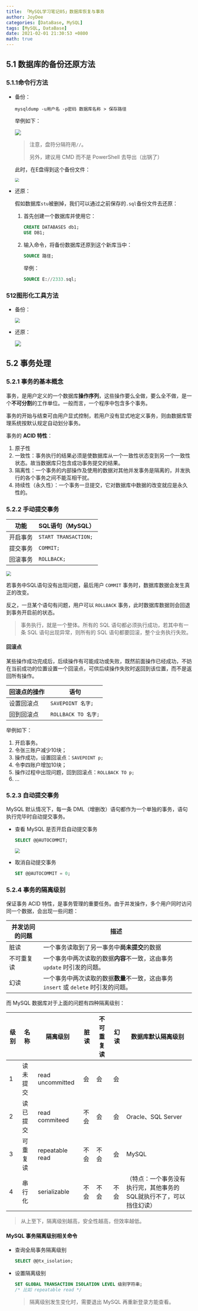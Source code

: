 ```yaml
---
title: 「MySQL学习笔记05」数据库恢复与事务
author: JoyDee
categories: [DataBase, MySQL]
tags: [MySQL, DataBase]
date: 2021-02-01 21:30:53 +0800
math: true
---
```


## 5.1 数据库的备份还原方法

### 5.1.1命令行方法

+ 备份：

  ```shell
  mysqldump -u用户名 -p密码 数据库名称 > 保存路径
  ```

  举例如下：

  <img src="https://gitee.com/j__strawhat/MyImages/raw/master/20210201004944.png"/>

  > 注意，盘符分隔符用`//`。
  >
  > 另外，建议用 CMD 而不是 PowerShell 去导出（出锅了）

  此时，在E盘得到这个备份文件：

  <img src="https://gitee.com/j__strawhat/MyImages/raw/master/20210201005130.png" style="zoom:67%;" />

+ 还原：

  假如数据库`stu`被删掉，我们可以通过之前保存的`.sql`备份文件去还原：

  1. 首先创建一个数据库并使用它：

     ```sql
     CREATE DATABASES db1;
     USE DB1;
     ```

  2. 输入命令，将备份数据库还原到这个新库当中：

     ```sql
     SOURCE 路径;
     ```

     举例：

     ```sql
     SOURCE E://2333.sql;
     ```

### 512图形化工具方法

+ 备份：

  <img src="https://gitee.com/j__strawhat/MyImages/raw/master/20210201010445.png" style="zoom:80%;" />

+ 还原：

  <img src="https://gitee.com/j__strawhat/MyImages/raw/master/20210201010629.png"/>

## 5.2 事务处理

### 5.2.1 事务的基本概念

事务，是用户定义的一个数据库**操作序列**，这些操作要么全做，要么全不做，是一个**不可分割**的工作单位。一般而言，一个程序中包含多个事务。

事务的开始与结束可由用户显式控制，若用户没有显式地定义事务，则由数据库管理系统按默认规定自动划分事务。

事务的 **ACID 特性**：

1. 原子性
2. 一致性：事务执行的结果必须是使数据库从一个一致性状态变到另一个一致性状态。故当数据库只包含成功事务提交的结果。
3. 隔离性：一个事务的内部操作及使用的数据对其他并发事务是隔离的，并发执行的各个事务之间不能互相干扰。
4. 持续性（永久性）：一个事务一旦提交，它对数据库中数据的改变就应是永久性的。

### 5.2.2 手动提交事务

| 功能     | SQL语句（MySQL）     |
| -------- | -------------------- |
| 开启事务 | `START TRANSACTION;` |
| 提交事务 | `COMMIT;`            |
| 回滚事务 | `ROLLBACK;`          |

<img src="https://gitee.com/j__strawhat/MyImages/raw/master/20210203222831.png" style="zoom:80%;" />

若事务中SQL语句没有出现问题，最后用户 `COMMIT` 事务时，数据库数据会发生真正的改变。

反之，一旦某个语句有问题，用户可以 `ROLLBACK` 事务，此时数据库数据则会回退到事务开启前的状态。

> 事务执行，就是一个整体。所有的 SQL 语句都必须执行成功，若其中有一条 SQL 语句出现异常，则所有的 SQL 语句都要回滚，整个业务执行失败。

#### 回滚点

某些操作成功完成后，后续操作有可能成功或失败，既然前面操作已经成功，不妨在当前成功的位置设置一个回滚点，可供后续操作失败时返回到该位置，而不是返回所有操作。

| 回滚点的操作 | 语句                |
| ------------ | ------------------- |
| 设置回滚点   | `SAVEPOINT 名字;`   |
| 回到回滚点   | `ROLLBACK TO 名字;` |

举例如下：

1. 开启事务。
2. 令张三账户减少10块；
3. 操作成功，设置回滚点：`SAVEPOINT p;`
4. 令李四账户增加10块；
5. 操作过程中出现问题，回到回滚点：`ROLLBACK TO p;`
6. …

### 5.2.3 自动提交事务

MySQL 默认情况下，每一条 DML（增删改）语句都作为一个单独的事务，语句执行完毕时自动提交事务。

+ 查看 MySQL 是否开启自动提交事务

  ```sql
  SELECT @@AUTOCOMMIT;
  ```

  <img src="https://gitee.com/j__strawhat/MyImages/raw/master/20210203215620.png" style="zoom:80%;" />

+ 取消自动提交事务

  ```sql
  SET @@AUTOCOMMIT = 0;
  ```

### 5.2.4 事务的隔离级别

保证事务 ACID 特性，是事务管理的重要任务。由于并发操作，多个用户同时访问同一个数据，会出现一些问题：

| 并发访问的问题 | 描述                                                         |
| -------------- | ------------------------------------------------------------ |
| 脏读           | 一个事务读取到了另一事务中**尚未提交**的数据                 |
| 不可重复读     | 一个事务中两次读取的数据**内容**不一致，这由事务 `update` 时引发的问题。 |
| 幻读           | 一个事务中两次读取的数据**数量**不一致，这由事务 `insert` 或 `delete` 时引发的问题。 |

而 MySQL 数据库对于上面的问题有四种隔离级别：

| 级别 | 名称     | 隔离级别         | 脏读 | 不可重复读 | 幻读 | 数据库默认隔离级别                                           |
| ---- | -------- | ---------------- | ---- | ---------- | ---- | ------------------------------------------------------------ |
| 1    | 读未提交 | read uncommitted | 会   | 会         | 会   |                                                              |
| 2    | 读已提交 | read commiteed   | 不会 | 会         | 会   | Oracle、SQL Server                                           |
| 3    | 可重复读 | repeatable read  | 不会 | 不会       | 会   | MySQL                                                        |
| 4    | 串行化   | serializable     | 不会 | 不会       | 不会 | （特点：一个事务没有执行完，其他事务的SQL就执行不了，可以挡住幻读） |

> 从上至下，隔离级别越高，安全性越高，但效率越低。

#### MySQL 事务隔离级别相关命令

+ 查询全局事务隔离级别

  ```sql
  SELECT @@tx_isolation;
  ```

+ 设置隔离级别

  ```sql
  SET GLOBAL TRANSACTION ISOLATION LEVEL 级别字符串;
  /* 比如 repeatable read */
  ```

  > 隔离级别发生变化时，需要退出 MySQL 再重新登录方能查看。